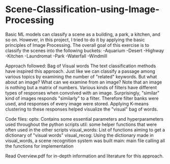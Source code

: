 # Scene-Classification-using-Image-Processing
Basic ML models can classify a scene as a building, a park, a kitchen, and so on. However, in this project, I tried to do it by applying the basic principles of Image Processing.
The overall goal of this exercise is to classify the scenes into the following buckets:
-Aquarium
-Desert
-Highway
-Kitchen
-Laundromat
-Park
-Waterfall
-Windmill

Approach followed: Bag of Visual words
The text classification methods have inspired this approach. Just like we can classify a passage among various topics by examining the number of "related" keywords. But what about an image? What can we examine from an image?
Note that an image is nothing but a matrix of numbers. Various kinds of filters have different types of responses when convolved with an image. Surprisingly, "similar" kind of images responds "similarly" to a filter. Therefore filter banks were used, and responses of every image were stored. Applying K-means clustering to these responses helped visualize the "visual" bag of words.

Code files:
opts: Contains some essential parameters and hyperparameters used throughout the python scripts
util: some helper functions that were often used in the other scripts
visual_words: List of functions aiming to get a dictionary of "visual words"
visual_recog: Using the dictionary made in visual_words, a scene recognition system was built
main: main file calling all the functions for implementation

Read Overview.pdf for in-depth information and literature for this approach.

